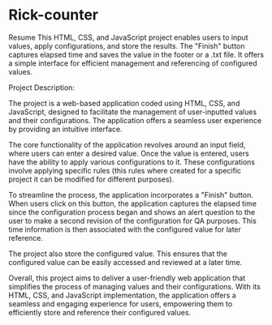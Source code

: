 # Rick-counter
Resume
 This HTML, CSS, and JavaScript project enables users to input values, apply configurations, and store the results. The "Finish" button captures elapsed time and saves the value in the footer or a .txt file. It offers a simple interface for efficient management and referencing of configured values.

Project Description:

The project is a web-based application coded using HTML, CSS, and JavaScript, designed to facilitate the management of user-inputted values and their configurations. The application offers a seamless user experience by providing an intuitive interface.

The core functionality of the application revolves around an input field, where users can enter a desired value. Once the value is entered, users have the ability to apply various configurations to it. These configurations involve applying specific rules (this rules where created for a specific project it can be modified for different purposes).

To streamline the process, the application incorporates a "Finish" button. When users click on this button, the application captures the elapsed time since the configuration process began and shows an alert question to the user to make a second revision of the configuration for QA purposes. This time information is then associated with the configured value for later reference.

The project also store the configured value. This ensures that the configured value can be easily accessed and reviewed at a later time.

Overall, this project aims to deliver a user-friendly web application that simplifies the process of managing values and their configurations. With its HTML, CSS, and JavaScript implementation, the application offers a seamless and engaging experience for users, empowering them to efficiently store and reference their configured values.

